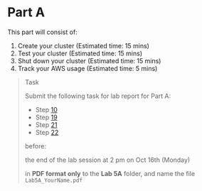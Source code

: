 # Part A

This part will consist of:

<ol>
  <li> Create your cluster (Estimated time: 15 mins)
  <li> Test your cluster (Estimated time: 15 mins)
  <li> Shut down your cluster (Estimated time: 15 mins)
  <li> Track your AWS usage (Estimated time: 5 mins)
</ol>

> <p class="task"> Task
>
> Submit the following task for lab report for Part A: 
> - Step [10](2.md#10)
> - Step [19](4.md#19)
> - Step [21](4.md#21)
> - Step [22](4.md#22)
> 
> before:
>
> <p class="warn"> the end of the lab session at 2 pm on Oct 16th (Monday)
>
> in **PDF format only** to the **Lab 5A** folder, and name the file `Lab5A_YourName.pdf`